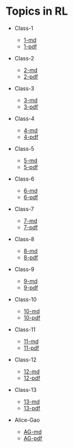 # Topics in RL

- Class-1
  - [1-md](Class-1/03-01.md)
  - [1-pdf](Class-1/03-01.pdf)
- Class-2
  - [2-md](Class-2/06-01.md)
  - [2-pdf](Class-2/06-01.pdf)
- Class-3
  - [3-md](Class-3/10-01.md)
  - [3-pdf](Class-3/10-01.pdf)
- Class-4
  - [4-md](Class-4/13-01.md)
  - [4-pdf](Class-4/13-01.pdf)
- Class-5
  - [5-md](Class-5/17-01.md)
  - [5-pdf](Class-5/17-01.pdf)
- Class-6
  - [6-md](Class-6/24-01.md)
  - [6-pdf](Class-6/24-01.pdf)
- Class-7
  - [7-md](Class-7/27-01.md)
  - [7-pdf](Class-7/27-01.pdf)
- Class-8
  - [8-md](Class-8/31-01.md)
  - [8-pdf](Class-8/31-01.pdf)
- Class-9
  - [9-md](Class-9/07-02.md)
  - [9-pdf](Class-9/07-02.pdf)
- Class-10
  - [10-md](Class-10/10-02.md)
  - [10-pdf](Class-10/10-02.pdf)
- Class-11
  - [11-md](Class-11/14-02.md)
  - [11-pdf](Class-11/14-02.pdf)
- Class-12
  - [12-md](Class-12/17-02.md)
  - [12-pdf](Class-12/17-02.pdf)
- Class-13
  - [13-md](Class-13/21-02.md)
  - [13-pdf](Class-13/21-02.pdf)

- Alice-Gao
  - [AG-md](Alice-Gao/notes.md)
  - [AG-pdf](Alice-Gao/notes.pdf)
